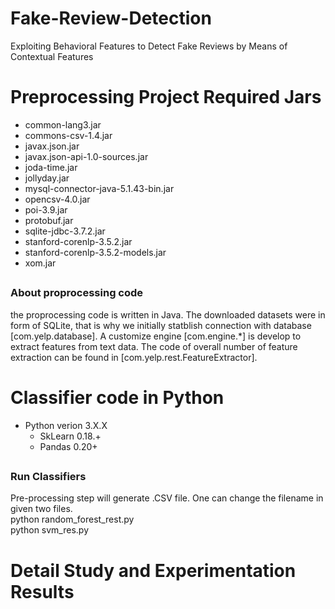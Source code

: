 # Fake-Review-Detection
Exploiting Behavioral Features to Detect Fake Reviews by Means of Contextual Features



# Preprocessing Project Required Jars
* common-lang3.jar
* commons-csv-1.4.jar
* javax.json.jar
* javax.json-api-1.0-sources.jar
* joda-time.jar
* jollyday.jar
* mysql-connector-java-5.1.43-bin.jar
* opencsv-4.0.jar
* poi-3.9.jar
* protobuf.jar
* sqlite-jdbc-3.7.2.jar
* stanford-corenlp-3.5.2.jar
* stanford-corenlp-3.5.2-models.jar
* xom.jar
## <h3> About proprocessing code
 the proprocessing code is written in Java. The downloaded datasets were in form of SQLite, that is why we initially statblish connection with database [com.yelp.database]. A customize engine [com.engine.*] is develop to extract features from text data. The code of overall number of feature extraction can be found in [com.yelp.rest.FeatureExtractor].
# Classifier code in Python
* Python verion 3.X.X
  * SkLearn 0.18.+
  * Pandas 0.20+
 
## <h3> Run Classifiers
 Pre-processing step will generate .CSV file. One can change the filename in given two files.
 <br/>python random_forest_rest.py
 <br/>python svm_res.py

# Detail Study and Experimentation Results
